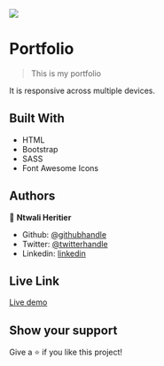![](https://img.shields.io/badge/Microverse-blueviolet)

# Portfolio

> This is my portfolio

It is responsive across multiple devices.

## Built With

- HTML
- Bootstrap
- SASS
- Font Awesome Icons

## Authors

👤 **Ntwali Heritier**

- Github: [@githubhandle](https://github.com/NtwaliHeritier)
- Twitter: [@twitterhandle](https://twitter.com/NtwaliHeritier)
- Linkedin: [linkedin](https://www.linkedin.com/in/ntwaliheritier/)

## Live Link

[Live demo](https://heritier-portfolio.netlify.app/)

## Show your support

Give a ⭐️ if you like this project!
